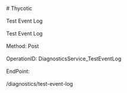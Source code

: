 <br>#     Thycotic</br>
<br>Test Event Log</br>
<br>Test Event Log</br>
<br>Method: Post</br>
<br>OperationID: DiagnosticsService_TestEventLog</br>
<br>EndPoint:</br>
<br>/diagnostics/test-event-log</br>
